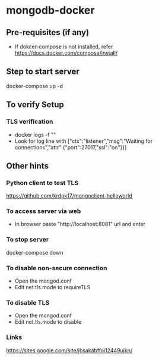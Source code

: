 # mongodb-docker
 
## Pre-requisites (if any)
* If dokcer-compose is not installed, refer https://docs.docker.com/compose/install/

## Step to start server

docker-compose up -d

## To verify Setup

### TLS verification
* docker logs -f "<mongo-server-container-file>"
* Look for log line with ["ctx":"listener","msg":"Waiting for connections","attr":{"port":27017,"ssl":"on"}}]


## Other hints

### Python client to test TLS
https://github.com/krdpk17/mongoclient-helloworld

### To access server via web
* In browser paste "http://localhost:8081" url and enter

### To stop server
docker-compose down

### To disable non-secure connection
* Open the mongod.conf
* Edit net.tls.mode to requireTLS

### To disable TLS

* Open the mongod.conf
* Edit net.tls.mode to disable

### Links
https://sites.google.com/site/jbsakabffoi12449ujkn/
